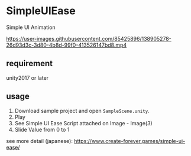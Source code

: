 # SimpleUIEase
Simple UI Animation

https://user-images.githubusercontent.com/85425896/138905278-26d93d3c-3d80-4b8d-99f0-413526147bd8.mp4

## requirement
unity2017 or later  

## usage
1. Download sample project and open `SampleScene.unity`.
2. Play
3. See Simple UI Ease Script attached on Image - Image(3)
4. Slide Value from 0 to 1

see more detail (japanese): https://www.create-forever.games/simple-ui-ease/
